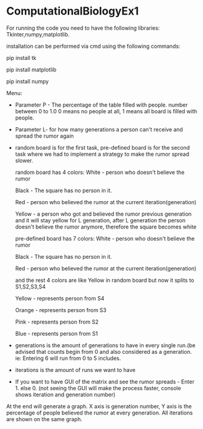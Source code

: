# ComputationalBiologyEx1
For running the code you need to have the following libraries:
Tkinter,numpy,matplotlib.

installation can be performed via cmd using the following commands:

pip install tk

pip install matplotlib

pip install numpy

Menu:
* Parameter P - The percentage of the table filled with people. number between 0 to 1.0
0 means no people at all, 1 means all board is filled with people.

* Parameter L- for how many generations a person can't receive and spread the rumor again

* random board is for the first task, pre-defined board is for the second task where we had to implement a strategy to make the rumor spread slower.

  random board has 4 colors:
    White - person who doesn't believe the rumor
    
    Black - The square has no person in it.
    
    Red - person who believed the rumor at the current iteration(generation)

    Yellow - a person who got and believed the rumor previous generation and it will stay yellow for L generation, after L generation the person doesn't believe the                rumor anymore, therefore the square becomes white   
    
    
  pre-defined board has 7 colors:
    White - person who doesn't believe the rumor
    
    Black - The square has no person in it.
    
    Red - person who believed the rumor at the current iteration(generation)

    and the rest 4 colors are like Yellow in random board but now it splits to S1,S2,S3,S4

    Yellow - represents person from S4 

    Orange - represents person from S3

    Pink - represents person from S2

    Blue - represents person from S1

* generations is the amount of generations to have in every single run.(be advised that counts begin from 0 and also considered as a generation. ie: Entering 6 will run from 0 to 5 includes.

* iterations is the amount of runs we want to have

* If you want to have GUI of the matrix and see the rumor spreads - Enter 1. else 0. (not seeing the GUI will make the process faster, console shows iteration and generation number)

At the end will generate a graph. X axis is generation number, Y axis is the percentage of people believed the rumor at every generation.
All iterations are shown on the same graph.

